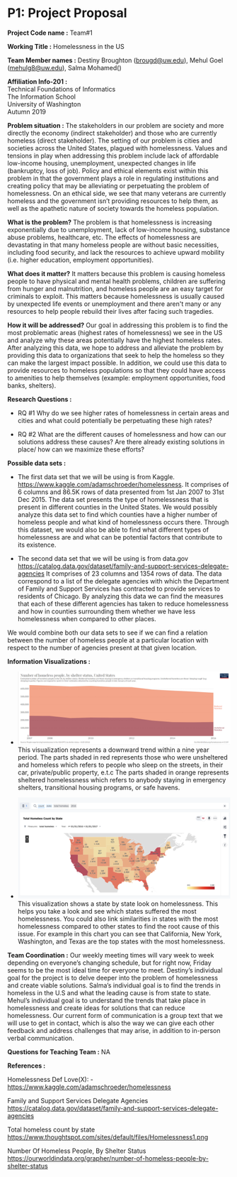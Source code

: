 # P1: Project Proposal

 **Project Code name :** Team#1

 **Working Title :** Homelessness in the US

 **Team Member names :** Destiny Broughton (brougd@uw.edu), Mehul Goel (mehulg8@uw.edu), Salma Mohamed()    

 **Affiliation Info-201 :**     
Technical Foundations of Informatics   
The Information School  
University of Washington  
Autumn 2019

**Problem situation :**
 The stakeholders in our problem are society and more directly the economy (indirect stakeholder) and those who are currently homeless (direct stakeholder). The setting of our problem is cities and societies across the United States, plagued with homelessness. Values and tensions in play when addressing this problem include lack of affordable low-income housing, unemployment, unexpected changes in life (bankruptcy, loss of job). Policy and ethical elements exist within this problem in that the government plays a role in regulating institutions and creating policy that may be alleviating or perpetuating the problem of homelessness. On an ethical side, we see that many veterans are currently homeless and the government isn’t providing resources  to help them, as well as the apathetic nature of society towards the homeless population.

**What is the problem?** The problem is that homelessness is increasing exponentially due to unemployment, lack of low-income housing, substance abuse problems, healthcare, etc. The effects of homelessness are devastating in that many homeless people are without basic necessities, including food security, and lack the resources to achieve upward mobility (i.e. higher education, employment opportunities).

**What does it matter?** It matters because this problem is causing homeless people  to have physical and mental health problems, children are suffering from hunger and malnutrition, and homeless people are an easy target for criminals to exploit. This matters because homelessness is usually caused by unexpected life events or unemployment and there aren't many or any resources to help people rebuild their lives after facing such tragedies.

**How it will be addressed?** Our goal in addressing this problem is to find the most problematic areas (highest rates of homelessness) we see in the US and analyze why these areas potentially have the highest homeless rates. After analyzing this data, we hope to address and alleviate the problem by providing this data to organizations that seek to help the homeless so they can make the largest impact possible. In addition, we could use this data to provide resources to homeless populations so that they could have access to amenities to help themselves (example: employment opportunities, food banks, shelters).

**Research Questions :**
* RQ #1 Why do we see higher rates of homelessness in certain areas and cities and what could potentially be perpetuating these high rates?

* RQ #2 What are the different causes of homelessness and how can our solutions address these causes? Are there already existing solutions in place/ how can we maximize these efforts?

**Possible data sets :**
* The first data set that we will be using is from Kaggle. https://www.kaggle.com/adamschroeder/homelessness.
It comprises of 6 columns and 86.5K rows of data presented from 1st Jan 2007 to 31st Dec 2015. The data set presents the type of homelessness that is present in different counties in the United States. We would possibly analyze this data set to find which counties have a higher number of homeless people and what kind of homelessness occurs there. Through this dataset, we would also be able to find what different types of homelessness are and what can be potential factors that contribute to its existence.

* The second data set that we will be using is from data.gov https://catalog.data.gov/dataset/family-and-support-services-delegate-agencies
It comprises of 23 columns and 1354 rows of data. The data correspond to a list of the delegate agencies with which the Department of Family and Support Services has contracted to provide services to residents of Chicago. By analyzing this data we can find the measures that each of these different agencies has taken to reduce homelessness and how in counties surrounding them whether we have less homelessness when compared to other places.

We would combine both our data sets to see if we can find a relation between the number of homeless people at a particular location with respect to the number of agencies present at that given location.

**Information Visualizations :**
* ![Number of homeless people graph](Images/Number_of_homeless_people_in_USA.png)
This visualization represents a downward trend within a nine year period. The parts shaded in red represents those who were unsheltered and homeless which refers to people who sleep on the streets, in their car, private/public property, e.t.c The parts shaded in orange represents sheltered homelessness which refers to anybody staying in emergency shelters, transitional housing programs, or safe havens.


* ![Number of homeless people by state picture](Images/Homelessness_by_state.png)
This visualization shows a state by state look on homelessness. This helps you take a look and see which states suffered the most homelessness. You could also link similarities in states with the most homelessness compared to other states to find the root cause of this issue. For example in this chart you can see that California, New York, Washington, and Texas are the top states with the most homelessness.


**Team Coordination :**
Our weekly meeting times will vary week to week depending on everyone’s changing schedule, but for right now, Friday seems to be the most ideal time for everyone to meet. Destiny’s individual goal for the project is to delve deeper into the problem of homelessness and create viable solutions. Salma’s individual goal is to find the trends in homeless in the U.S and what the leading cause is from state to state. Mehul’s individual goal is to understand the trends that take place in homelessness and create ideas for solutions that can reduce homelessness. Our current form of communication is a group text that we will use to get in contact, which is also the way we can give each other feedback and address challenges that may arise, in addition to in-person verbal communication.

**Questions for Teaching Team :**
NA

**References :**

Homelessness
Def Love(X): - https://www.kaggle.com/adamschroeder/homelessness

Family and Support Services Delegate Agencies
https://catalog.data.gov/dataset/family-and-support-services-delegate-agencies

Total homeless count by state https://www.thoughtspot.com/sites/default/files/Homelessness1.png

Number Of Homeless People, By Shelter Status
https://ourworldindata.org/grapher/number-of-homeless-people-by-shelter-status
